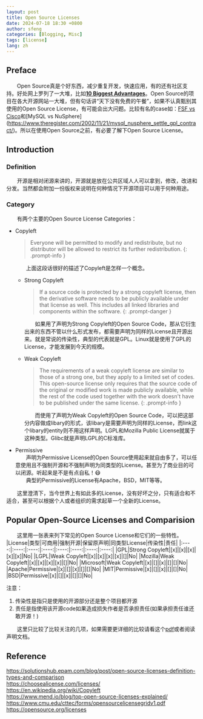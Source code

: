 ```yaml
---
layout: post
title: Open Source Licenses
date: 2024-07-18 18:30 +0800
author: sfeng
categories: [Blogging, Misc]
tags: [license]
lang: zh
---
```


## Preface

&emsp;&emsp;Open Source真是个好东西，减少重复开发，快速应用，有的还有社区支持。好处网上罗列了一大堆，比如[**10 Biggest Advantages**](https://www.rocket.chat/blog/open-source-software-advantages)。Open Source的项目在各大开源网站一大堆，但有句话讲“天下没有免费的午餐”，如果不认真甄别其使用的Open Source License，有可能会出大问题。比较有名的case如：[FSF vs Cisco](https://en.wikipedia.org/wiki/Free_Software_Foundation,_Inc._v._Cisco_Systems,_Inc.)和[MySQL vs NuSphere](https://www.theregister.com/2002/11/21/mysql_nusphere_settle_gpl_contract/)。所以在使用Open Source之前，有必要了解下Open Source License。

## Introduction

### Definition
&emsp;&emsp;开源是相对闭源来讲的，开源就是放在公共区域人人可以拿到，修改，改进和分发。当然都会附加一份版权来说明在何种情况下开源项目可以用于何种用途。

### Category
&emsp;&emsp;有两个主要的Open Source License Categories：  
- Copyleft  
  > Everyone will be permitted to modify and redistribute, but no distributor will be allowed to restrict its further redistribution. 
  {: .prompt-info }

  &emsp;&emsp;上面这段话很好的描述了Copyleft是怎样一个概念。  
  - Strong Copyleft  
    > If a source code is protected by a strong copyleft license, then the derivative software needs to be publicly available under that license as well. This includes all linked libraries and components within the software.
    {: .prompt-danger }

    &emsp;&emsp;如果用了声明为Strong Copyleft的Open Source Code，那从它衍生出来的东西不管以什么形式发布，都需要声明为同样的License且开源出来。就是常说的传染性，典型的代表就是GPL。Linux就是使用了GPL的License，才能发展到今天的规模。  
  - Weak Copyleft  
    > The requirements of a weak copyleft license are similar to those of a strong one, but they apply to a limited set of codes. This open-source license only requires that the source code of the original or modified work is made publicly available, while the rest of the code used together with the work doesn't have to be published under the same license.
    {: .prompt-info }

    &emsp;&emsp;而使用了声明为Weak Copyleft的Open Source Code，可以把这部分内容做成libary的形式，该libary是需要声明为同样的License，而link这个libary的entity则不用这样声明。LGPL和Mozilla Public License就属于这种类型。Glibc就是声明LGPL的C标准库。  
- Permissive  
  &emsp;&emsp;声明为Permissive License的Open Source使用起来就自由多了，可以任意使用且不强制开源和不强制声明为同类型的License。甚至为了商业目的可以闭源。听起来是不是有点自私！:mask:  
  &emsp;&emsp;典型的Permissive的License有Apache，BSD，MIT等等。  

&emsp;&emsp;这里澄清下，当今世界上有如此多的License，没有好坏之分，只有适合和不适合，甚至可以根据个人或者组织的需求起草一个全新的License。  

## Popular Open-Source Licenses and Comparision
&emsp;&emsp;这里用一张表来列下常见的Open Source License和它们的一些特性。  
|License|类型|可商用|强制开源|保留原声明|同类型License|传染性|责任|
|:----:|:----:|:----:|:----:|:----:|:----:|:----:|:----:|
|GPL|Strong Copyleft|[x]|[x]|[x]|[x]|[x]|No|
|LGPL|Weak Copyleft|[x]|[x]|[x]|[x]|[]|No|
|Mozilla|Weak Copyleft|[x]|[x]|[x]|[x]|[]|No|
|Microsoft|Weak Copyleft|[x]|[]|[x]|[]|[]|No|
|Apache|Permissive|[x]|[]|[x]|[]|[]|No|
|MIT|Permissive|[x]|[]|[x]|[]|[]|No|
|BSD|Permissive|[x]|[]|[x]|[]|[]|No|

注意：
1. 传染性是指只是使用的开源部分还是整个项目都开源
2. 责任是指使用该开源code如果造成损失作者是否承担责任(如果承担责任谁还敢开源！)

&emsp;&emsp;这里只比较了比较关注的几项，如果需要更详细的比较请看这个[pdf](https://www.cmu.edu/cttec/forms/opensourcelicensegridv1.pdf)或者阅读声明文档。  

## Reference

<https://solutionshub.epam.com/blog/post/open-source-licenses-definition-types-and-comparison>  
<https://choosealicense.com/licenses/>  
<https://en.wikipedia.org/wiki/Copyleft>  
<https://www.mend.io/blog/top-open-source-licenses-explained/>  
<https://www.cmu.edu/cttec/forms/opensourcelicensegridv1.pdf>  
<https://opensource.org/licenses>